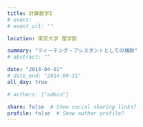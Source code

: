 ```yaml
---
title: 計算数学I
# event: 
# event_url: ""

location: 東京大学 理学部

summary: "ティーチング・アシスタントとしての補助"
# abstract: ""

date: "2014-04-01"
# date_end: "2014-09-31"
all_day: true

# authors: ["admin"]

share: false  # Show social sharing links?
profile: false  # Show author profile?
---
```

